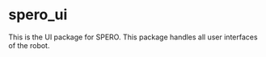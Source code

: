 # spero_ui
This is the UI package for SPERO. This package handles all user interfaces of the robot.
